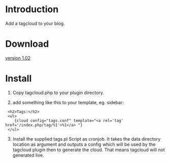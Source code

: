 # Introduction #

Add a tagcloud to your blog.

# Download #

[version 1.02](http://plosxom.googlecode.com/files/tagcloud-1.02.zip)

# Install #

1. Copy tagcloud.php to your plugin directory.

2. add something like this to your template, eg. sidebar:

```
 <h2>Tags:</h2>
 <ul>
    {cloud config="tags.conf" template="<a rel='tag' href='/index.php/tag/%1'>%1</a> "}
 </ul>
```

3. Install the supplied tags.pl Script as cronjob. It takes the data directory location as argument and outputs a config which will be used by the tagcloud plugin then to generate the cloud. That means tagcloud will not generated live.